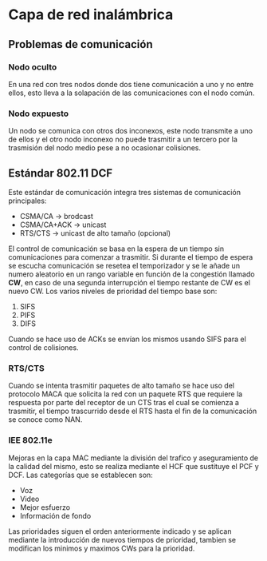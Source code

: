 # Capa de red inalámbrica

## Problemas de comunicación

### Nodo oculto

En una red con tres nodos donde dos tiene comunicación a uno y no entre ellos, esto lleva a la solapación de las comunicaciones con el nodo común.

### Nodo expuesto

Un nodo se comunica con otros dos inconexos, este nodo transmite a uno de ellos y el otro nodo inconexo no puede trasmitir a un tercero por la trasmisión del nodo medio pese a no ocasionar colisiones.

## Estándar 802.11 DCF

Este estándar de comunicación integra tres sistemas de comunicación principales:

- CSMA/CA -> brodcast
- CSMA/CA+ACK -> unicast
- RTS/CTS -> unicast de alto tamaño (opcional)

El control de comunicación se basa en la espera de un tiempo sin comunicaciones para comenzar a trasmitir. Si durante el tiempo de espera se escucha comunicación se resetea el temporizador y se le añade un numero aleatorio en un rango variable en función de la congestión llamado **CW**, en caso de una segunda interrupción el tiempo restante de CW es el nuevo CW. Los varios niveles de prioridad del tiempo base son:

1. SIFS
2. PIFS
3. DIFS

Cuando se hace uso de ACKs se envían los mismos usando SIFS para el control de colisiones.

### RTS/CTS

Cuando se intenta trasmitir paquetes de alto tamaño se hace uso del protocolo MACA que solicita la red con un paquete RTS que requiere la respuesta por parte del receptor de un CTS tras el cual se comienza a trasmitir, el tiempo trascurrido desde el RTS hasta el fin de la comunicación se conoce como NAN.

### IEE 802.11e
Mejoras en la capa MAC mediante la división del trafico y aseguramiento de la calidad del mismo, esto se realiza mediante el HCF que sustituye el PCF y DCF.
Las categorías que se establecen son:
- Voz
- Video
- Mejor esfuerzo
- Información de fondo

Las prioridades siguen el orden anteriormente indicado y se aplican mediante la introducción de nuevos tiempos de prioridad, tambien se modifican los minimos y maximos CWs para la prioridad.